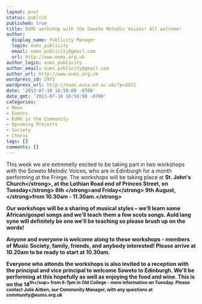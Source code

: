 ```yaml
---
layout: post
status: publish
published: true
title: EUMS workshop with the Soweto Melodic Voices! All welcome!
author:
  display_name: Publicity Manager
  login: eums_publicity
  email: eums.publicity@gmail.com
  url: http://www.eums.org.uk
author_login: eums_publicity
author_email: eums.publicity@gmail.com
author_url: http://www.eums.org.uk
wordpress_id: 2972
wordpress_url: http://eums.eusa.ed.ac.uk/?p=2972
date: '2013-07-10 16:58:08 -0700'
date_gmt: '2013-07-10 16:58:08 -0700'
categories:
- News
- Events
- EUMS in the Community
- Upcoming Projects
- Society
- Chorus
tags: []
comments: []
---
```

<p>This week we are extremelly excited to be taking part in two workshops with the Soweto Melodic Voices, who are in Edinburgh for a month performing at the Fringe. The workshops will be taking place at <strong>St. John's Church<&#47;strong>, at the Lothian Road end of Princes Street, on <strong>Tuesday<&#47;strong> <strong>6th <&#47;strong>and <strong>Friday<&#47;strong> <strong>9th August, <&#47;strong>from <strong>10.30am - 11.30am.<&#47;strong></p>
<p>Our workshops will be a sharing of musical styles &ndash; we&rsquo;ll learn some African&#47;gospel songs and we&rsquo;ll teach them a few scots songs. Auld lang syne will definitely be one we&rsquo;ll be teaching so please brush up on the words!</p>
<p>Anyone and everyone is welcome along to these workshops - members of Music Society, family, friends, and anybody interested! Please arrive at 10.20am to be ready to start at 10.30am.</p>
<p>Everyone who attends the workshops is also invited to a reception with the principal and vice principal to welcome Soweto to Edinburgh. We&rsquo;ll be performing at this hopefully as well as enjoying the food and wine. This is on the 14<sup>th<&#47;sup> from 6-7pm in Old College - more information on Tuesday. Please contact Julie Aitken, our Community Manager, with any questions at community@eums.org.uk</p>
